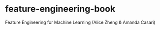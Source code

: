 # feature-engineering-book
Feature Engineering for Machine Learning (Alice Zheng &amp; Amanda Casari)
